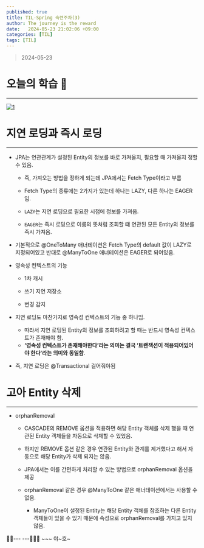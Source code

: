 ```yaml
---
published: true
title: TIL-Spring 숙련주차(3)
author: The journey is the reward
date:   2024-05-23 21:02:06 +09:00
categories: [TIL]
tags: [TIL]
---
```



> 2024-05-23


# 오늘의 학습 🌠

---

<a  href="https://github.com/LeeNaYoung240/LeeNaYoung240.github.io/assets/107848521/508c1ca6-10b6-4663-b1f9-7abf88bdeb51"  class="popup img-link"><img  src="https://github.com/LeeNaYoung240/LeeNaYoung240.github.io/assets/107848521/508c1ca6-10b6-4663-b1f9-7abf88bdeb51"  alt="1"  loading="lazy"></a>


# 지연 로딩과 즉시 로딩
---
- JPA는 연관관계가 설정된 Entity의 정보를 바로 가져올지, 필요할 때 가져올지 정할 수 있음.
	- 즉, 가져오는 방법을 정하게 되는데 JPA에서는 Fetch Type이라고 부름
	
	- Fetch Type의 종류에는 2가지가 있는데 하나는 LAZY, 다른 하나는 EAGER임.
	- `LAZY`는 지연 로딩으로 필요한 시점에 정보를 가져옴.
	- `EAGER`는 즉시 로딩으로 이름의 뜻처럼 조회할 떄 연관된 모든 Entity의 정보를 즉시 가져옴.

- 기본적으로 @OneToMany 애너테이션은 Fetch Type의 default 값이 LAZY로 지정되어있고 반대로 @ManyToOne 애너테이션은 EAGER로 되어있음.

- 영속성 컨텍스트의 기능
	-   1차 캐시

	-   쓰기 지연 저장소
	-   변경 감지
	
- 지연 로딩도 마찬가지로 영속성 컨텍스트의 기능 중 하나임.
	- 따라서 지연 로딩된 Entity의 정보를 조회하려고 할 때는 반드시 영속성 컨텍스트가 존재해야 함.
	- **‘영속성 컨텍스트가 존재해야한다’라는 의미는 결국 ‘트랜잭션이 적용되어있어야 한다’라는 의미와 동일함**.

- 즉, 지연 로딩은 @Transactional 걸어줘야됨

# 고아 Entity 삭제
---
- orphanRemoval
	- CASCADE의 REMOVE 옵션을 적용하면 해당 Entity 객체를 삭제 했을 때 연관된 Entity 객체들을 자동으로 삭제할 수 있었음.
	- 하지만 REMOVE 옵션 같은 경우 연관된 Entity와 관계를 제거했다고 해서 자동으로 해당 Entity가 삭제 되지는 않음.

	- JPA에서는 이를 간편하게 처리할 수 있는 방법으로 orphanRemoval 옵션을 제공
	-   orphanRemoval 같은 경우 @ManyToOne 같은 애너테이션에서는 사용할 수 없음.
	    -   ManyToOne이 설정된 Entity는 해당 Entity 객체를 참조하는 다른 Entity 객체들이 있을 수 있기 때문에 속성으로 orphanRemoval를 가지고 있지 않음.   

🐱‍🏍--- ---🤸🏻‍♀️ ~~~ 야~호~